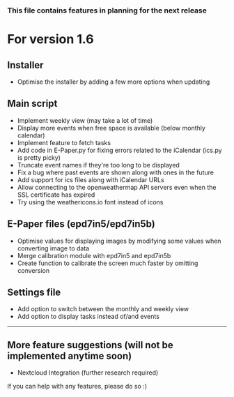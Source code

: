 ### This file contains features in planning for the next release

# For version 1.6

## Installer
* Optimise the installer by adding a few more options when updating     

## Main script
* Implement weekly view (may take a lot of time)
* Display more events when free space is available (below monthly calendar)
* Implement feature to fetch tasks
* Add code in E-Paper.py for fixing errors related to the iCalendar (ics.py is pretty picky)
* Truncate event names if they're too long to be displayed
* Fix a bug where past events are shown along with ones in the future
* Add support for ics files along with iCalendar URLs
* Allow connecting to the openweathermap API servers even when the SSL certificate has expired
* Try using the weathericons.io font instead of icons

## E-Paper files (epd7in5/epd7in5b)
* Optimise values for displaying images by modifying some values
when converting image to data
* Merge calibration module with epd7in5 and epd7in5b
* Create function to calibrate the screen much faster by omitting conversion

## Settings file
* Add option to switch between the monthly and weekly view
* Add option to display tasks instead of/and events

---------------------------
## More feature suggestions (will not be implemented anytime soon)
* Nextcloud Integration (further research required)


If you can help with any features, please do so :)
